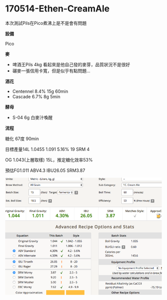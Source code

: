# 170514-Ethen-CreamAle

本次測試Pils在Pico煮沸上是不是會有問題

**設備**

Pico 

**麥**

* 啤酒王Pils 4kg 看起來是他自己發的麥芽，品質狀況不是很好
* 碾麥一張信用卡寬，但是似乎有點問題...

**酒花**

* Centennel 8.4% 15g 60min
* Cascade 6.7% 8g 5min 

**酵母**

* S-04 6g 白麥汁喚醒

**流程**

糖化 67度 90min

目標產量14L 1.0455 1.091 5.16% 19 SRM 4

OG 1.043(上層取樣) 15L，推定糖化效率53%

預估FG1.011 ABV4.3 IBU26.05 SRM3.87

![](../img/test46.png)
